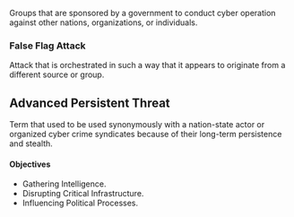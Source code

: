 Groups that are sponsored by a government to conduct cyber operation against other nations, organizations, or individuals.

### False Flag Attack
Attack that is orchestrated in such a way that it appears to originate from a different source or group.
## Advanced Persistent Threat
Term that used to be used synonymously with a nation-state actor or organized cyber crime syndicates because of their long-term persistence and stealth.

#### Objectives
- Gathering Intelligence.
- Disrupting Critical Infrastructure.
- Influencing Political Processes.